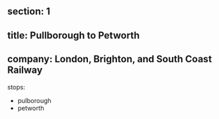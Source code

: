 ﻿section: 1
----
title: Pullborough to Petworth
----
company: London, Brighton, and South Coast Railway
----
stops:
- pulborough
- petworth
